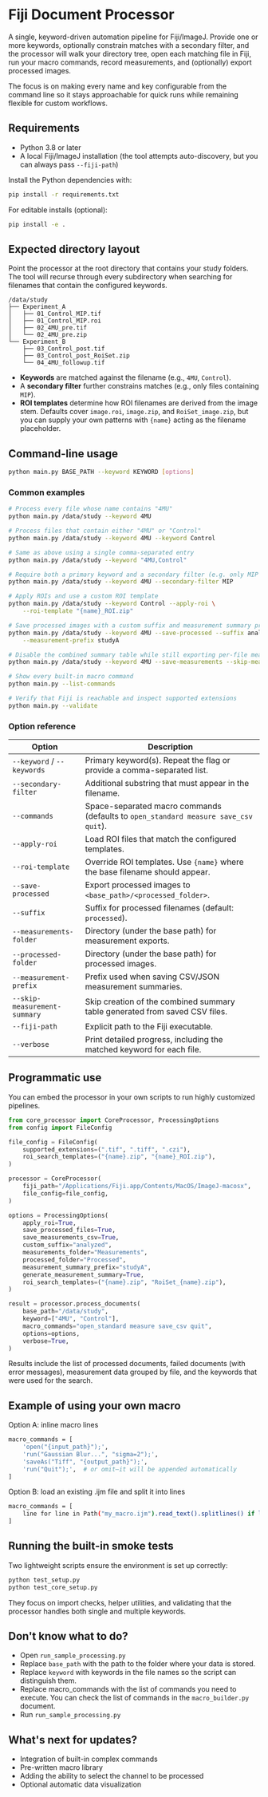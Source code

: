 # Fiji Document Processor

A single, keyword-driven automation pipeline for Fiji/ImageJ. Provide one or more
keywords, optionally constrain matches with a secondary filter, and the processor
will walk your directory tree, open each matching file in Fiji, run your macro
commands, record measurements, and (optionally) export processed images.

The focus is on making every name and key configurable from the command line so
it stays approachable for quick runs while remaining flexible for custom
workflows.

## Requirements

- Python 3.8 or later
- A local Fiji/ImageJ installation (the tool attempts auto-discovery, but you
  can always pass `--fiji-path`)

Install the Python dependencies with:

```bash
pip install -r requirements.txt
```

For editable installs (optional):

```bash
pip install -e .
```

## Expected directory layout

Point the processor at the root directory that contains your study folders.
The tool will recurse through every subdirectory when searching for filenames
that contain the configured keywords.

```
/data/study
├── Experiment_A
│   ├── 01_Control_MIP.tif
│   ├── 01_Control_MIP.roi
│   ├── 02_4MU_pre.tif
│   └── 02_4MU_pre.zip
└── Experiment_B
    ├── 03_Control_post.tif
    ├── 03_Control_post_RoiSet.zip
    └── 04_4MU_followup.tif
```

- **Keywords** are matched against the filename (e.g., `4MU`, `Control`).
- A **secondary filter** further constrains matches (e.g., only files containing
  `MIP`).
- **ROI templates** determine how ROI filenames are derived from the image stem.
  Defaults cover `image.roi`, `image.zip`, and `RoiSet_image.zip`, but you can
  supply your own patterns with `{name}` acting as the filename placeholder.

## Command-line usage

```bash
python main.py BASE_PATH --keyword KEYWORD [options]
```

### Common examples

```bash
# Process every file whose name contains "4MU"
python main.py /data/study --keyword 4MU

# Process files that contain either "4MU" or "Control"
python main.py /data/study --keyword 4MU --keyword Control

# Same as above using a single comma-separated entry
python main.py /data/study --keyword "4MU,Control"

# Require both a primary keyword and a secondary filter (e.g. only MIP files)
python main.py /data/study --keyword 4MU --secondary-filter MIP

# Apply ROIs and use a custom ROI template
python main.py /data/study --keyword Control --apply-roi \
    --roi-template "{name}_ROI.zip"

# Save processed images with a custom suffix and measurement summary prefix
python main.py /data/study --keyword 4MU --save-processed --suffix analyzed \
    --measurement-prefix studyA

# Disable the combined summary table while still exporting per-file measurements
python main.py /data/study --keyword 4MU --save-measurements --skip-measurement-summary

# Show every built-in macro command
python main.py --list-commands

# Verify that Fiji is reachable and inspect supported extensions
python main.py --validate
```

### Option reference

| Option | Description |
| --- | --- |
| `--keyword` / `--keywords` | Primary keyword(s). Repeat the flag or provide a comma-separated list. |
| `--secondary-filter` | Additional substring that must appear in the filename. |
| `--commands` | Space-separated macro commands (defaults to `open_standard measure save_csv quit`). |
| `--apply-roi` | Load ROI files that match the configured templates. |
| `--roi-template` | Override ROI templates. Use `{name}` where the base filename should appear. |
| `--save-processed` | Export processed images to `<base_path>/<processed_folder>`. |
| `--suffix` | Suffix for processed filenames (default: `processed`). |
| `--measurements-folder` | Directory (under the base path) for measurement exports. |
| `--processed-folder` | Directory (under the base path) for processed images. |
| `--measurement-prefix` | Prefix used when saving CSV/JSON measurement summaries. |
| `--skip-measurement-summary` | Skip creation of the combined summary table generated from saved CSV files. |
| `--fiji-path` | Explicit path to the Fiji executable. |
| `--verbose` | Print detailed progress, including the matched keyword for each file. |

## Programmatic use

You can embed the processor in your own scripts to run highly customized
pipelines.

```python
from core_processor import CoreProcessor, ProcessingOptions
from config import FileConfig

file_config = FileConfig(
    supported_extensions=(".tif", ".tiff", ".czi"),
    roi_search_templates=("{name}.zip", "{name}_ROI.zip"),
)

processor = CoreProcessor(
    fiji_path="/Applications/Fiji.app/Contents/MacOS/ImageJ-macosx",
    file_config=file_config,
)

options = ProcessingOptions(
    apply_roi=True,
    save_processed_files=True,
    save_measurements_csv=True,
    custom_suffix="analyzed",
    measurements_folder="Measurements",
    processed_folder="Processed",
    measurement_summary_prefix="studyA",
    generate_measurement_summary=True,
    roi_search_templates=("{name}.zip", "RoiSet_{name}.zip"),
)

result = processor.process_documents(
    base_path="/data/study",
    keyword=["4MU", "Control"],
    macro_commands="open_standard measure save_csv quit",
    options=options,
    verbose=True,
)
```

Results include the list of processed documents, failed documents (with error
messages), measurement data grouped by file, and the keywords that were used for
the search.

## Example of using your own macro

Option A: inline macro lines

```bash
macro_commands = [
    'open("{input_path}");',
    'run("Gaussian Blur...", "sigma=2");',
    'saveAs("Tiff", "{output_path}");',
    'run("Quit");',  # or omit—it will be appended automatically
]
```

Option B: load an existing .ijm file and split it into lines

```bash
macro_commands = [
    line for line in Path("my_macro.ijm").read_text().splitlines() if line.strip()
]
```


## Running the built-in smoke tests

Two lightweight scripts ensure the environment is set up correctly:

```bash
python test_setup.py
python test_core_setup.py
```

They focus on import checks, helper utilities, and validating that the processor
handles both single and multiple keywords.

## Don't know what to do?

- Open `run_sample_processing.py`
- Replace `base_path` with the path to the folder where your data is stored.
- Replace `keyword` with keywords in the file names so the script can distinguish them.
- Replace macro_commands with the list of commands you need to execute. You can check the list of commands in the `macro_builder.py` document.
- Run `run_sample_processing.py`


## What's next for updates?

- Integration of built-in complex commands
- Pre-written macro library
- Adding the ability to select the channel to be processed
- Optional automatic data visualization